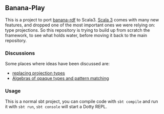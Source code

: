 ## Banana-Play

This is a project to port [banana-rdf](https://github.com/banana-rdf/banana-rdf) 
to Scala3. [Scala 3](https://docs.scala-lang.org/scala3/) comes with many new features, and dropped one
of the most important ones we were relying on: type projections. 
So this repository is trying to build up from scratch the framework,
to see what holds water, before moving it back to the main repository.

### Discussions

Some places where ideas have been discussed are:
 * [replacing projection types](https://github.com/lampepfl/dotty/discussions/12527)
 * [Algebras of opaque types and pattern matching](https://contributors.scala-lang.org/t/algebras-of-opaque-types-and-pattern-matching/5245)

### Usage

This is a normal sbt project, you can compile code with `sbt compile` and run it
with `sbt run`, `sbt console` will start a Dotty REPL.
